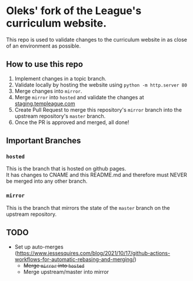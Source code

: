 # Oleks' fork of the League's curriculum website.

This repo is used to validate changes to the curriculum website in as close of an environment as possible.

## How to use this repo

1. Implement changes in a topic branch.  
1. Validate locally by hosting the website using `python -m http.server 80`  
1. Merge changes into `mirror`.  
1. Merge `mirror` into `hosted` and validate the changes at [staging.templeague.com](http://staging.templeague.com/)
1. Create Pull Request to merge this repository's `mirror` branch into the upstream repository's `master` branch.
1. Once the PR is approved and merged, all done!


## Important Branches

### `hosted` 
This is the branch that is hosted on github pages.  
It has changes to CNAME and this README.md and therefore must NEVER be merged into any other branch.

### `mirror`
This is the branch that mirrors the state of the `master` branch on the upstream repository.


## TODO
- Set up auto-merges (https://www.jessesquires.com/blog/2021/10/17/github-actions-workflows-for-automatic-rebasing-and-merging/)
  - ~~Merge `mirror` into `hosted`~~
  - Merge upstream/master into mirror
